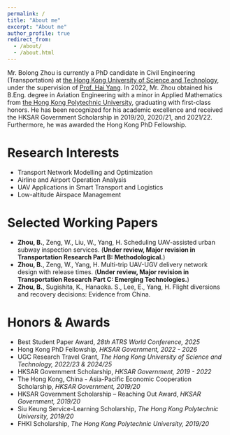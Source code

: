 ```yaml
---
permalink: /
title: "About me"
excerpt: "About me"
author_profile: true
redirect_from: 
  - /about/
  - /about.html
---
```



Mr. Bolong Zhou is currently a PhD candidate in Civil Engineering (Transportation) at [the Hong Kong University of Science and Technology](https://hkust.edu.hk/), under the supervision of  [Prof. Hai Yang](http://cehyang.people.ust.hk/). In 2022, Mr. Zhou obtained his B.Eng. degree in Aviation Engineering with a minor in Applied Mathematics from [the Hong Kong Polytechnic University](https://www.polyu.edu.hk/), graduating with first-class honors. He has been recognized for his academic excellence and received the HKSAR Government Scholarship in 2019/20, 2020/21, and 2021/22. Furthermore, he was awarded the Hong Kong PhD Fellowship.


Research Interests
======
- Transport Network Modelling and Optimization
- Airline and Airport Operation Analysis
- UAV Applications in Smart Transport and Logistics
- Low-altitude Airspace Management

Selected Working Papers
======
- **Zhou, B.**, Zeng, W., Liu, W., Yang, H. Scheduling UAV-assisted urban subway inspection services. (**Under review, Major revision in Transportation Research Part B: Methodological.**)
- **Zhou, B.**, Zeng, W., Yang, H. Multi-trip UAV-UGV delivery network design with release times. (**Under review, Major revision in Transportation Research Part C: Emerging Technologies.**)
- **Zhou, B.**, Sugishita, K., Hanaoka. S., Lee, E., Yang, H. Flight diversions and recovery decisions: Evidence from China. 

Honors & Awards
======
- Best Student Paper Award, *28th ATRS World Conference, 2025*
- Hong Kong PhD Fellowship, *HKSAR Government, 2022 - 2026*
- UGC Research Travel Grant, *The Hong Kong University of Science and Technology, 2022/23 & 2024/25*
- HKSAR Government Scholarship, *HKSAR Government, 2019 - 2022*
- The Hong Kong, China - Asia-Pacific Economic Cooperation Scholarship, *HKSAR Government, 2019/20*
- HKSAR Government Scholarship – Reaching Out Award, *HKSAR Government, 2019/20*
- Siu Keung Service-Learning Scholarship, *The Hong Kong Polytechnic University, 2019/20*
- FHKI Scholarship, *The Hong Kong Polytechnic University, 2019/20*

